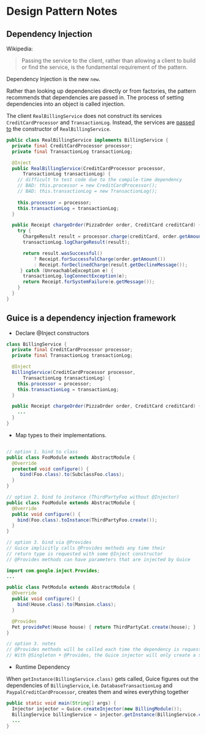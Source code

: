 Design Pattern Notes
===

Dependency Injection
---

Wikipedia:
> Passing the service to the client, rather than allowing a client to build or find the service, is the fundamental requirement of the pattern.

Dependency Injection is the new `new`.

Rather than looking up dependencies directly or from factories, the pattern recommends that dependencies are passed in. The process of setting dependencies into an object is called injection.

The client `RealBillingService` does not construct its services `CreditCardProcessor` and `TransactionLog`.
Instead, the services are [passed to](https://github.com/google/guice/wiki/Motivation) the constructor of `RealBillingService`. 

```Java
public class RealBillingService implements BillingService {
  private final CreditCardProcessor processor;
  private final TransactionLog transactionLog;

  @Inject
  public RealBillingService(CreditCardProcessor processor,
      TransactionLog transactionLog) {
    // difficult to test code due to the compile-time dependency 
    // BAD: this.processor = new CreditCardProcessor();
    // BAD: this.transactionLog = new TransactionLog();
    
    this.processor = processor;
    this.transactionLog = transactionLog;
  }

  public Receipt chargeOrder(PizzaOrder order, CreditCard creditCard) {
    try {
      ChargeResult result = processor.charge(creditCard, order.getAmount());
      transactionLog.logChargeResult(result);

      return result.wasSuccessful()
          ? Receipt.forSuccessfulCharge(order.getAmount())
          : Receipt.forDeclinedCharge(result.getDeclineMessage());
     } catch (UnreachableException e) {
      transactionLog.logConnectException(e);
      return Receipt.forSystemFailure(e.getMessage());
    }
  }
}
```

Guice is a dependency injection framework
---
* Declare @Inject constructors
```java
class BillingService {
  private final CreditCardProcessor processor;
  private final TransactionLog transactionLog;

  @Inject
  BillingService(CreditCardProcessor processor, 
      TransactionLog transactionLog) {
    this.processor = processor;
    this.transactionLog = transactionLog;
  }

  public Receipt chargeOrder(PizzaOrder order, CreditCard creditCard) {
    ...
  }
}
```

* Map types to their implementations.
```java

// option 1. bind to class
public class FooModule extends AbstractModule {
  @Override 
  protected void configure() {
     bind(Foo.class).to(SubclassFoo.class);
  }
}

// option 2. bind to instance (ThirdPartyFoo without @Injector)
public class FooModule extends AbstractModule {
  @Override
  public void configure() {
    bind(Foo.class).toInstance(ThirdPartyFoo.create());
  }
}

// option 3. bind via @Provides 
// Guice implicitly calls @Provides methods any time their 
// return type is requested with some @Inject constructor
// @Provides methods can have parameters that are injected by Guice

import com.google.inject.Provides;
...

public class PetModule extends AbstractModule {
  @Override
  public void configure() {
    bind(House.class).to(Mansion.class);
  }

  @Provides
  Pet providePet(House house) { return ThirdPartyCat.create(house); }
}

// option 3. notes
// @Provides methods will be called each time the dependency is requested, unless they are tagged with the 
// With @Singleton + @Provides, the Guice injector will only create a single instance and reuse it any time
```

* Runtime Dependency

When `getInstance(BillingService.class)` gets called, Guice figures out the dependencies of `BillingService`, i.e. `DatabaseTransactionLog` and `PaypalCreditCardProcessor`, creates them and wires everything together
```java
public static void main(String[] args) {
  Injector injector = Guice.createInjector(new BillingModule());
  BillingService billingService = injector.getInstance(BillingService.class);
  ...
}
```


